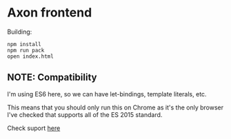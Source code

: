 # Axon frontend

Building:

```
npm install
npm run pack
open index.html
```

## NOTE: Compatibility

I'm using ES6 here, so we can have let-bindings, template literals, etc.

This means that you should only run this on Chrome as it's the only browser I've checked that supports all of the ES 2015 standard.

Check suport [here](https://kangax.github.io/compat-table/es6/)
